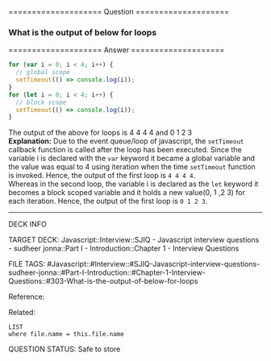 ==================== Question ====================  

### What is the output of below for loops  

==================== Answer ====================  

```javascript
for (var i = 0; i < 4; i++) {
  // global scope
  setTimeout(() => console.log(i));
}
for (let i = 0; i < 4; i++) {
  // block scope
  setTimeout(() => console.log(i));
}
```

The output of the above for loops is 4 4 4 4 and 0 1 2 3  
**Explanation:** Due to the event queue/loop of javascript, the `setTimeout`
callback function is called after the loop has been executed. Since the variable
i is declared with the `var` keyword it became a global variable and the value
was equal to 4 using iteration when the time `setTimeout` function is invoked.
Hence, the output of the first loop is `4 4 4 4`.  
Whereas in the second loop, the variable i is declared as the `let` keyword it
becomes a block scoped variable and it holds a new value(0, 1 ,2 3) for each
iteration. Hence, the output of the first loop is `0 1 2 3`.

---

DECK INFO

TARGET DECK: Javascript::Interview::SJIQ - Javascript interview questions -
sudheer jonna::Part I - Introduction::Chapter 1 - Interview Questions

FILE TAGS:
#Javascript::#Interview::#SJIQ-Javascript-interview-questions-sudheer-jonna::#Part-I-Introduction::#Chapter-1-Interview-Questions::#303-What-is-the-output-of-below-for-loops

Reference:

Related:

```dataview
LIST
where file.name = this.file.name
```

QUESTION STATUS: Safe to store
